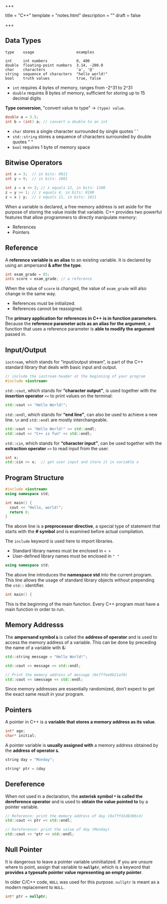 +++

title = "C++"
template = "notes.html"
description = ""
draft = false

+++

## Data Types


```
type    usage                   examples

int     int numbers             0, 400 
double  floating-point numbers  3.14, -200.0 
char    characters              'a', '@' 
string  sequence of characters  "hello world!" 
bool    truth values            true, false 
```

- `int` requires 4 bytes of memory, ranges from -2^31 to 2^31
- `double` requires 8 bytes of memory, sufficient for storing up to 15 decimal digits

**Type conversion**, "convert value to type" -> `(type) value`.

```c++
double a = 3.5;
int b = (int) a; // convert a double to an int
```

- `char` stores a single character surrounded by single quotes ' '
- `std::string` stores a sequence of characters surrounded by double quotes " "
- `bool` requires 1 byte of memory space


## Bitwise Operators

```c++
int x = 3;  // in bits: 0011
int y = 9;  // in bits: 1001

int z = x << 2; // z equals 12, in bits: 1100
z = y >> 1; // z equals 4, in bits: 0100
z = x | y;  // z equals 11, in bits: 1011
```

When a variable is declared, a free memory address is set aside for the purpose of storing the value inside that variable. C++ provides two powerful features that allow programmers to directly manipulate memory:

- References
- Pointers

## Reference

A **reference variable is an alias** to an existing variable. It is declared by using an ampersand **& after the type**.

```c++
int exam_grade = 85;
int& score = exam_grade; // a reference
```

When the value of `score` is changed, the value of `exam_grade` will also change in the same way.

- References must be initialized.
- References cannot be reassigned.

The **primary application for references in C++ is in function parameters**. Because the **reference parameter acts as an alias for the argument**, a function that uses a reference parameter is **able to modify the argument** passed in.


## Input/Output

`iostream`, which stands for “input/output stream”, is part of the C++ standard library that deals with basic input and output. 

```c++
// include the iostream header at the beginning of your program
#include <iostream>
```

`std::cout`, which stands for **“character output”**, is used together with the **insertion operator** `<<` to print values on the terminal:

```c++
std::cout << "Hello World!";
```

`std::endl`, which stands for **“end line”**, can also be used to achieve a new line. `\n` and `std::endl` are mostly interchangeable.

```c++
std::cout << "Hello World!" << std::endl;
std::cout << "C++ is fun" << std::endl;
```

`std::cin`, which stands for **“character input”**, can be used together with the **extraction operator** `>>` to read input from the user.

```c++
int x;
std::cin >> x;  // get user input and store it in variable x
```

## Program Structure

```c++
#include <iostream>
using namespace std;

int main() {
  cout << "Hello, world!";
  return 0;
}
```

The above line is a **preprocessor directive**, a special type of statement that starts with the **# symbol** and is examined before actual compilation.

The `include` keyword is used here to import libraries.

- Standard library names must be enclosed in `< >`
- User-defined library names must be enclosed in `" "`

```c++
using namespace std;
```

The above line introduces the **namespace std** into the current program. This line allows the usage of standard library objects without prepending the `std::` identifier.


```c++
int main() {
```

This is the beginning of the main function. Every C++ program must have a main function in order to run.


## Memory Addresss

The **ampersand symbol `&`** is called the **address of operator** and is used to access the memory address of a variable. This can be done by preceding the name of a variable with &:

```c++
std::string message = "Hello World!";

std::cout << message << std::endl;

// Print the memory address of message (0x7ffee9b21af0)
std::cout << &message << std::endl;
```

Since memory addresses are essentially randomized, don’t expect to get the exact same result in your program.

## Pointers

A pointer in C++ is a **variable that stores a memory address as its value**.

```c++
int* age;
char* initial;
```

A pointer variable is **usually assigned with** a memory address obtained by the **address of operator `&`**.

```c++
string day = "Monday";

string* ptr = &day
```

## Dereference

When not used in a declaration, the **asterisk symbol `*` is called the dereference operator** and is used to **obtain the value pointed to** by a pointer variable.

```c++
// Reference: print the memory address of day (0x7ffd1d8306c4)
std::cout << ptr << std::endl;

// Dereference: print the value of day (Monday)
std::cout << *ptr << std::endl;
```

## Null Pointer

It is dangerous to leave a pointer variable uninitialized. If you are unsure where to point, assign that variable to **`nullptr`**, which is a keyword that **provides a typesafe pointer value representing an empty pointer**. 

In older C/C++ code, `NULL` was used for this purpose. `nullptr` is meant as a modern replacement to `NULL`.

```c++
int* ptr = nullptr;
```

